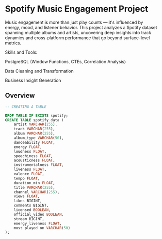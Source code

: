 # **Spotify Music Engagement Project**

Music engagement is more than just play counts — it's influenced by energy, mood, and listener behavior. This project analyzes a Spotify dataset spanning multiple albums and artists, uncovering deep insights into track dynamics and cross-platform performance that go beyond surface-level metrics.

Skills and Tools:

PostgreSQL (Window Functions, CTEs, Correlation Analysis)

Data Cleaning and Transformation

Business Insight Generation

## Overview

```sql
-- CREATING A TABLE

DROP TABLE IF EXISTS spotify;
CREATE TABLE spotify_data (
    artist VARCHAR(255),
    track VARCHAR(255),
    album VARCHAR(255),
    album_type VARCHAR(50),
    danceability FLOAT,
    energy FLOAT,
    loudness FLOAT,
    speechiness FLOAT,
    acousticness FLOAT,
    instrumentalness FLOAT,
    liveness FLOAT,
    valence FLOAT,
    tempo FLOAT,
    duration_min FLOAT,
    title VARCHAR(255),
    channel VARCHAR(255),
    views FLOAT,
    likes BIGINT,
    comments BIGINT,
    licensed BOOLEAN,
    official_video BOOLEAN,
    stream BIGINT,
    energy_liveness FLOAT,
    most_played_on VARCHAR(50)
);
```

